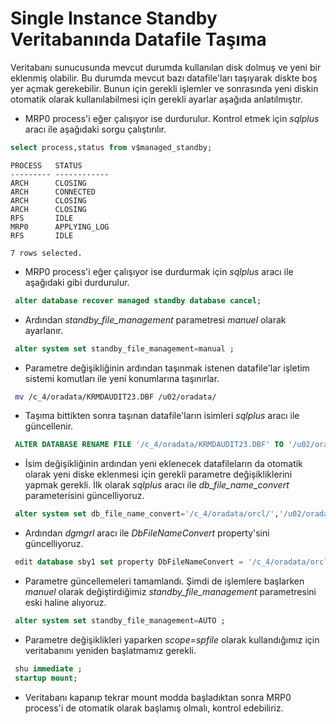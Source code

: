 
# Single Instance Standby Veritabanında Datafile Taşıma

  Veritabanı sunucusunda mevcut durumda kullanılan disk dolmuş ve yeni bir eklenmiş olabilir. Bu durumda mevcut bazı datafile'ları taşıyarak diskte boş yer açmak gerekebilir.
Bunun için gerekli işlemler ve sonrasında yeni diskin otomatik olarak kullanılabilmesi için gerekli ayarlar aşağıda anlatılmıştır.


- MRP0 process'i eğer çalışıyor ise durdurulur. Kontrol etmek için _sqlplus_ aracı ile aşağıdaki sorgu çalıştırılır.

```sql
select process,status from v$managed_standby;
```
```
PROCESS   STATUS
--------- ------------
ARCH      CLOSING
ARCH      CONNECTED
ARCH      CLOSING
ARCH      CLOSING
RFS       IDLE
MRP0      APPLYING_LOG
RFS       IDLE

7 rows selected.
```


- MRP0 process'i eğer çalışıyor ise durdurmak için _sqlplus_ aracı ile aşağıdaki gibi durdurulur.

```sql
 alter database recover managed standby database cancel;
```


- Ardından _standby_file_management_ parametresi _manuel_ olarak ayarlanır.

```sql
 alter system set standby_file_management=manual ;
```


- Parametre değişikliğinin ardından taşınmak istenen datafile'lar işletim sistemi komutları ile yeni konumlarına taşınırlar.

```sh
 mv /c_4/oradata/KRMDAUDIT23.DBF /u02/oradata/
```


- Taşıma bittikten sonra taşınan datafile'ların isimleri  _sqlplus_ aracı ile güncellenir.

```sql
 ALTER DATABASE RENAME FILE '/c_4/oradata/KRMDAUDIT23.DBF' TO '/u02/oradata/KRMDAUDIT23.DBF';
```


- İsim değişikliğinin ardından yeni eklenecek datafileların da otomatik olarak yeni diske eklenmesi için gerekli parametre değişikliklerini yapmak gerekli. İlk olarak _sqlplus_ aracı ile _db_file_name_convert_ 
 parameterisini güncelliyoruz.
 
```sql
 alter system set db_file_name_convert='/c_4/oradata/orcl/','/u02/oradata/','/c_4/oradata/','/u02/oradata/' scope=spfile ;
```


- Ardından _dgmgrl_ aracı ile _DbFileNameConvert_ property'sini güncelliyoruz.

```sql
 edit database sby1 set property DbFileNameConvert = '/c_4/oradata/orcl/, /u02/oradata/, /c_4/oradata/, /u02/oradata/' ; 
```


- Parametre güncellemeleri tamamlandı. Şimdi de işlemlere başlarken _manuel_ olarak değiştirdiğimiz _standby_file_management_ parametresini eski haline alıyoruz.

```sql
 alter system set standby_file_management=AUTO ; 
```


- Parametre değişiklikleri yaparken _scope=spfile_ olarak kullandığımız için veritabanını yeniden başlatmamız gerekli. 

```sql
 shu immediate ;
 startup mount;
```


- Veritabanı kapanıp tekrar mount modda başladıktan sonra MRP0 process'i de otomatik olarak başlamış olmalı, kontrol edebiliriz.



